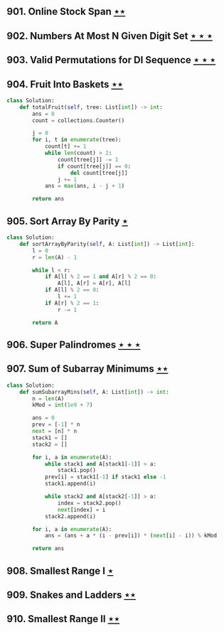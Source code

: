 ## 901. Online Stock Span [$\star\star$](https://leetcode.com/problems/online-stock-span)

## 902. Numbers At Most N Given Digit Set [$\star\star\star$](https://leetcode.com/problems/numbers-at-most-n-given-digit-set)

## 903. Valid Permutations for DI Sequence [$\star\star\star$](https://leetcode.com/problems/valid-permutations-for-di-sequence)

## 904. Fruit Into Baskets [$\star\star$](https://leetcode.com/problems/fruit-into-baskets)

```python
class Solution:
    def totalFruit(self, tree: List[int]) -> int:
        ans = 0
        count = collections.Counter()

        j = 0
        for i, t in enumerate(tree):
            count[t] += 1
            while len(count) > 2:
                count[tree[j]] -= 1
                if count[tree[j]] == 0:
                    del count[tree[j]]
                j += 1
            ans = max(ans, i - j + 1)

        return ans
```

## 905. Sort Array By Parity [$\star$](https://leetcode.com/problems/sort-array-by-parity)

```python
class Solution:
    def sortArrayByParity(self, A: List[int]) -> List[int]:
        l = 0
        r = len(A) - 1

        while l < r:
            if A[l] % 2 == 1 and A[r] % 2 == 0:
                A[l], A[r] = A[r], A[l]
            if A[l] % 2 == 0:
                l += 1
            if A[r] % 2 == 1:
                r -= 1

        return A
```

## 906. Super Palindromes [$\star\star\star$](https://leetcode.com/problems/super-palindromes)

## 907. Sum of Subarray Minimums [$\star\star$](https://leetcode.com/problems/sum-of-subarray-minimums)

```python
class Solution:
    def sumSubarrayMins(self, A: List[int]) -> int:
        n = len(A)
        kMod = int(1e9 + 7)

        ans = 0
        prev = [-1] * n
        next = [n] * n
        stack1 = []
        stack2 = []

        for i, a in enumerate(A):
            while stack1 and A[stack1[-1]] > a:
                stack1.pop()
            prev[i] = stack1[-1] if stack1 else -1
            stack1.append(i)

            while stack2 and A[stack2[-1]] > a:
                index = stack2.pop()
                next[index] = i
            stack2.append(i)

        for i, a in enumerate(A):
            ans = (ans + a * (i - prev[i]) * (next[i] - i)) % kMod

        return ans
```

## 908. Smallest Range I [$\star$](https://leetcode.com/problems/smallest-range-i)

## 909. Snakes and Ladders [$\star\star$](https://leetcode.com/problems/snakes-and-ladders)

## 910. Smallest Range II [$\star\star$](https://leetcode.com/problems/smallest-range-ii)
